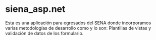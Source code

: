 # siena_asp.net
Esta es una aplicación para egresados del SENA donde incorporamos varias metodologías de desarrollo como y lo son: Plantillas de vistas y  validación de datos de los formulario.
